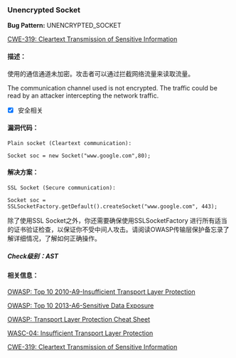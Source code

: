 ### Unencrypted Socket 
**Bug Pattern:** UNENCRYPTED_SOCKET

[CWE-319: Cleartext Transmission of Sensitive Information](http://cwe.mitre.org/data/definitions/319.html)

#### 描述：
使用的通信通道未加密。攻击者可以通过拦截网络流量来读取流量。

The communication channel used is not encrypted. The traffic could be read by an attacker intercepting the network traffic.

- [x] 安全相关

#### 漏洞代码：
```
Plain socket (Cleartext communication):

Socket soc = new Socket("www.google.com",80);
```
#### 解决方案：
```
SSL Socket (Secure communication):

Socket soc = SSLSocketFactory.getDefault().createSocket("www.google.com", 443);
```
除了使用SSL Socket之外，你还需要确保使用SSLSocketFactory 进行所有适当的证书验证检查，以保证你不受中间人攻击。请阅读OWASP传输层保护备忘录了解详细情况，了解如何正确操作。

##### Check级别：AST

#### 相关信息：
[OWASP: Top 10 2010-A9-Insufficient Transport Layer Protection](https://www.owasp.org/index.php/Top_10_2010-A9)

[OWASP: Top 10 2013-A6-Sensitive Data Exposure](https://www.owasp.org/index.php/Top_10_2013-A6-Sensitive_Data_Exposure)

[OWASP: Transport Layer Protection Cheat Sheet](https://www.owasp.org/index.php/Transport_Layer_Protection_Cheat_Sheet)

[WASC-04: Insufficient Transport Layer Protection](http://projects.webappsec.org/w/page/13246945/Insufficient%20Transport%20Layer%20Protection)

[CWE-319: Cleartext Transmission of Sensitive Information](http://cwe.mitre.org/data/definitions/319.html)

